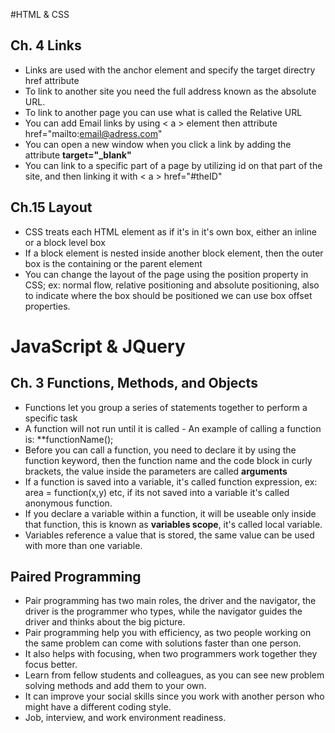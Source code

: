 #HTML & CSS
## Ch. 4 Links

- Links are used with the anchor element  <a>  and specify the target directry href attribute
- To link to another site you need the full address known as the absolute URL.
- To link to another page you can use what is called the Relative URL
- You can add Email links by using < a > element then attribute href="mailto:email@adress.com"
- You can open a new window when you click a link by adding the attribute **target="_blank"**
- You can link to a specific part of a page by utilizing id on that part of the site, and then linking it with < a > href="#theID"

## Ch.15 Layout

-  CSS treats each HTML element as if it's in it's own box, either an inline or a block level box
- If a block element is nested inside another block element, then the outer box is the containing or the parent element
- You can change the layout of the page using the position property in CSS; ex: normal flow, relative positioning and 
  absolute positioning, also to indicate where the box should be positioned we can use box offset properties.



# JavaScript & JQuery
## Ch. 3 Functions, Methods, and Objects

- Functions let you group a series of statements together to perform a specific task
- A function will not run until it is called
      - An example of calling a function is: **functionName();
- Before you can call a function, you need to declare it by using the function keyword, 
  then the function name and the code block in curly brackets, the value inside the parameters are called **arguments**
- If a function is saved into a variable, it's called function expression, ex: area = function(x,y) etc, 
  if its not saved into a variable it's called anonymous function.
- If you declare a variable within a function, it will be useable only inside that function, this is known 
  as **variables scope**, it's called local variable.
- Variables reference a value that is stored, the same value can be used with more than one variable.


## Paired Programming

- Pair programming has two main roles, the driver and the navigator, the driver is the programmer who types, while the
  navigator guides the driver and thinks about the big picture.
- Pair programming help you with efficiency, as two people working on the same problem can come with solutions
  faster than one person.
- It also helps with focusing, when two programmers work together they focus better.
- Learn from fellow students and colleagues, as you can see new problem solving methods and add them to your own.
- It can improve your social skills since you work with another person who might have a different coding style.
- Job, interview, and work environment readiness.
